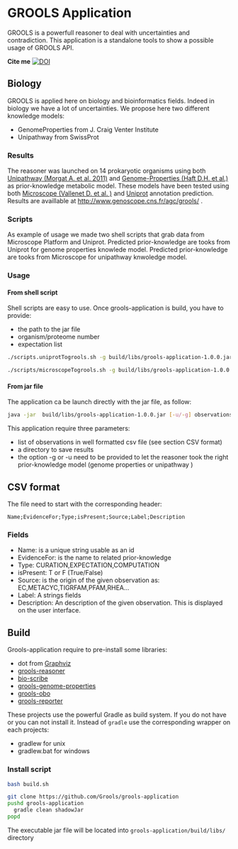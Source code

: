 # GROOLS Application

GROOLS is a powerfull reasoner to deal with uncertainties and contradiction. This application is a standalone tools to show a possible usage of GROOLS API.

**Cite me** [![DOI](https://zenodo.org/badge/61386938.svg)](https://zenodo.org/badge/latestdoi/61386938)


## Biology
GROOLS is applied here on biology and bioinformatics fields. Indeed in biology we have a lot of uncertainties. We propose here two different knowledge models:
 - GenomeProperties from J. Craig Venter Institute
 - Unipathway from SwissProt

### Results
The reasoner was launched on 14 prokaryotic organisms using both [Unipathway (Morgat A. et al. 2011)](http://nar.oxfordjournals.org/content/early/2011/11/17/nar.gkr1023.short) and [Genome-Properties (Haft D.H. et al.)](http://nar.oxfordjournals.org/content/41/D1/D387) as prior-knowledge metabolic model. These models have been tested using both [Microscope (Vallenet D. et al. )](http://nar.oxfordjournals.org/content/early/2012/11/26/nar.gks1194)  and [Uniprot](http://nar.oxfordjournals.org/content/36/suppl_1/D190.short) annotation prediction. Results are availlable at http://www.genoscope.cns.fr/agc/grools/ .

### Scripts
As example of usage we made two shell scripts that grab data from Microscope Platform and Uniprot.
Predicted prior-knowledge are tooks from Uniprot for genome properties knowlede model.
Predicted prior-knowledge are tooks from Microscope for unipathway knwoledge model.

### Usage

#### From shell script
Shell scripts are  easy to use. Once grools-application is build, you have to provide:
- the path to the jar file
- organism/proteome number
- expectation list

```bash
./scripts.uniprotTogrools.sh -g build/libs/grools-application-1.0.0.jar UP000000625 ~/expectation.csv
```
```bash
./scripts/microscopeTogrools.sh -g build/libs/grools-application-1.0.0.jar 36 ~/expectation.csv
```

#### From jar file
The application ca be launch directly with the jar file, as follow:
```bash
java -jar  build/libs/grools-application-1.0.0.jar [-u/-g] observations.csv results_dir/
```

This application require three parameters:
- list of observations in well formatted csv file (see section CSV format)
- a directory to save results
- the option -g or -u need to be provided to let the reasoner took the right prior-knowledge model (genome properties or unipathway )

## CSV format
The file need to start with the corresponding header:
```csv
Name;EvidenceFor;Type;isPresent;Source;Label;Description
```
### Fields
- Name: is a unique string usable as an id
- EvidenceFor: is the name to related prior-knowledge
- Type: CURATION,EXPECTATION,COMPUTATION
- isPresent: T or F (True/False)
- Source: is the origin of the given observation as: EC,METACYC,TIGRFAM,PFAM,RHEA...
- Label: A strings fields
- Description: An description of the given observation. This is displayed on the user interface.

## Build

Grools-application require to pre-install some libraries:
- dot from [Graphviz](https://github.com/ellson/graphviz)
- [grools-reasoner](https://github.com/Grools/grools-reasoner)
- [bio-scribe](https://github.com/institut-de-genomique/bio-scribe)
- [grools-genome-properties](https://github.com/Grools/grools-genome-properties-plugins)
- [grools-obo](https://github.com/Grools/grools-obo-plugins)
- [grools-reporter](https://github.com/Grools/grools-reporter)

These projects use the powerful Gradle as build system. If you do not have or you can not install it.
Instead of `gradle` use the corresponding wrapper on each projects:
- gradlew for unix
- gradlew.bat for windows

### Install script

```bash
bash build.sh

git clone https://github.com/Grools/grools-application
pushd grools-application
  gradle clean shadowJar
popd
```

The executable jar file will be located into `grools-application/build/libs/` directory

